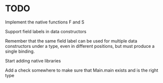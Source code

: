 
TODO
====

Implement the native functions F and S

Support field labels in data constructors

  Remember that the same field label can be used for multiple data constructors
  under a type, even in different positions, but must produce a single binding.

Start adding native libraries

Add a check somewhere to make sure that Main.main exists and is the right type

